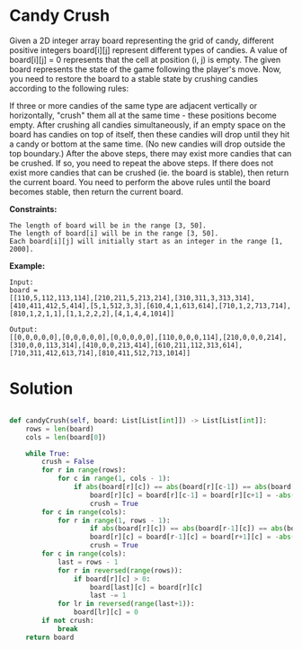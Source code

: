 # Candy Crush

Given a 2D integer array board representing the grid of candy, different positive integers board[i][j] represent different types of candies. A value of board[i][j] = 0 represents that the cell at position (i, j) is empty. The given board represents the state of the game following the player's move. Now, you need to restore the board to a stable state by crushing candies according to the following rules:

If three or more candies of the same type are adjacent vertically or horizontally, "crush" them all at the same time - these positions become empty.
After crushing all candies simultaneously, if an empty space on the board has candies on top of itself, then these candies will drop until they hit a candy or bottom at the same time. (No new candies will drop outside the top boundary.)
After the above steps, there may exist more candies that can be crushed. If so, you need to repeat the above steps.
If there does not exist more candies that can be crushed (ie. the board is stable), then return the current board.
You need to perform the above rules until the board becomes stable, then return the current board.

**Constraints:**

```
The length of board will be in the range [3, 50].
The length of board[i] will be in the range [3, 50].
Each board[i][j] will initially start as an integer in the range [1, 2000].
```

**Example:**

```
Input:
board =
[[110,5,112,113,114],[210,211,5,213,214],[310,311,3,313,314],[410,411,412,5,414],[5,1,512,3,3],[610,4,1,613,614],[710,1,2,713,714],[810,1,2,1,1],[1,1,2,2,2],[4,1,4,4,1014]]

Output:
[[0,0,0,0,0],[0,0,0,0,0],[0,0,0,0,0],[110,0,0,0,114],[210,0,0,0,214],[310,0,0,113,314],[410,0,0,213,414],[610,211,112,313,614],[710,311,412,613,714],[810,411,512,713,1014]]
```

# Solution

```python

def candyCrush(self, board: List[List[int]]) -> List[List[int]]:
    rows = len(board)
    cols = len(board[0])

    while True:
        crush = False
        for r in range(rows):
            for c in range(1, cols - 1):
                if abs(board[r][c]) == abs(board[r][c-1]) == abs(board[r][c+1]) != 0:
                    board[r][c] = board[r][c-1] = board[r][c+1] = -abs(board[r][c])
                    crush = True
        for c in range(cols):
            for r in range(1, rows - 1):
                    if abs(board[r][c]) == abs(board[r-1][c]) == abs(board[r+1][c]) != 0:
                    board[r][c] = board[r-1][c] = board[r+1][c] = -abs(board[r][c])
                    crush = True
        for c in range(cols):
            last = rows - 1
            for r in reversed(range(rows)):
                if board[r][c] > 0:
                    board[last][c] = board[r][c]
                    last -= 1
            for lr in reversed(range(last+1)):
                board[lr][c] = 0
        if not crush:
            break
    return board

```
